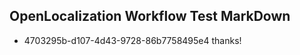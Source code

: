 ## OpenLocalization Workflow Test MarkDown
* 4703295b-d107-4d43-9728-86b7758495e4 thanks!

<!--HONumber=Sep16_HO1-->



